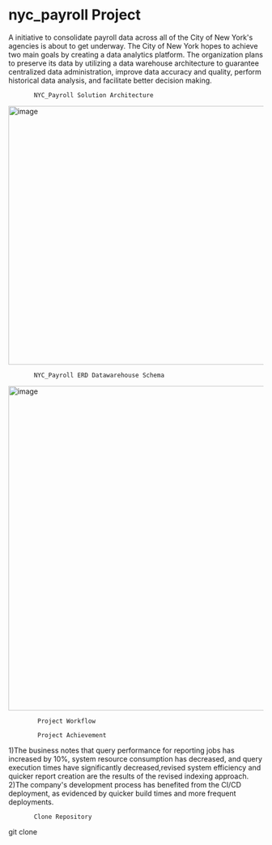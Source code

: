 # nyc_payroll Project

A initiative to consolidate payroll data across all of the City of New York's agencies is about to get underway. The City of New York hopes to achieve two main goals by creating a data analytics platform. The organization plans to preserve its data by utilizing a data warehouse architecture to guarantee centralized data administration, improve data accuracy and quality, perform historical data analysis, and facilitate better decision making.


           NYC_Payroll Solution Architecture
<img width="511" alt="image" src="https://github.com/user-attachments/assets/99aae43a-bbe6-4a01-b9b7-30cb98cff15b">




           NYC_Payroll ERD Datawarehouse Schema
<img width="641" alt="image" src="https://github.com/user-attachments/assets/d8e5b7d8-f5d5-4215-9008-26f2033e3f67">


            Project Workflow

            Project Achievement
1)The business notes that query performance for reporting jobs has increased by 10%, system resource consumption has decreased, and query execution times have significantly decreased,revised system efficiency and quicker report creation are the results of the revised indexing approach.
2)The company's development process has benefited from the CI/CD deployment, as evidenced by quicker build times and more frequent deployments.

           Clone Repository
git clone 


            
